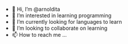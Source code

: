 - 👋 Hi, I’m @arnoldita
- 👀 I’m interested in learning programming
- 🌱 I’m currently looking for languages to learn
- 💞️ I’m looking to collaborate on learning
- 📫 How to reach me ...

<!---
arnoldita/arnoldita is a ✨ special ✨ repository because its `README.md` (this file) appears on your GitHub profile.
You can click the Preview link to take a look at your changes.
--->
